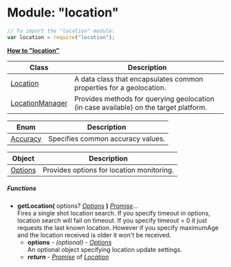 ﻿# Module: "location"

``` JavaScript
// To import the "location" module:
var location = require("location");
```

**[How to "location"](HOW-TO.md)**


Class | Description
------|------------
[Location](../location/Location.md) | A data class that encapsulates common properties for a geolocation.
[LocationManager](../location/LocationManager.md) | Provides methods for querying geolocation (in case available) on the target platform.

Enum | Description
------|------------
[Accuracy](../location/Accuracy.md) | Specifies common accuracy values.

Object | Description
------|------------
[Options](../location/Options.md) | Provides options for location monitoring.

##### Functions
 - **getLocation(** options? [_Options_](../location/Options.md) **)** [_Promise_](../promises/Promise.md)...  
     Fires a single shot location search. If you specify timeout in options, location search will fail on timeout. 
If you specify timeout = 0 it just requests the last known location.
However if you specify maximumAge and the location received is older it won't be received.
   - **options** - _(optional)_ - [_Options_](../location/Options.md)  
     An optional object specifying location update settings.
   - _**return**_ - [_Promise_](../promises/Promise.md) of [_Location_](../location/Location.md)